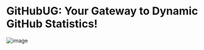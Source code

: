 # GitHubUG: Your Gateway to Dynamic GitHub Statistics!
 
![image](https://github.com/user-attachments/assets/6aa49cbf-5acc-4ddf-9adb-3b1622aff3e8)

